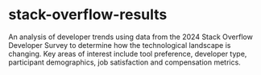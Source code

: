 # stack-overflow-results
An analysis of developer trends using data from the 2024 Stack Overflow Developer Survey to determine how the technological landscape is changing. Key areas of interest include tool preference, developer type, participant demographics, job satisfaction and compensation metrics.
